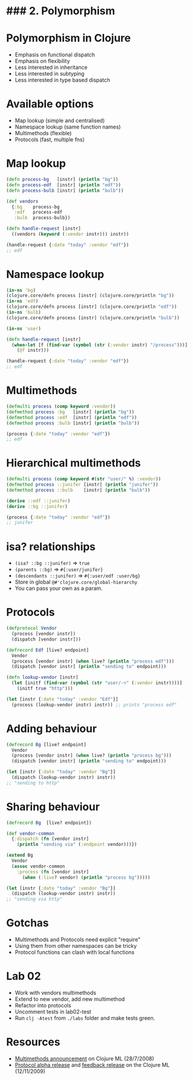 # ### 2. Polymorphism

# Polymorphism in Clojure

* Emphasis on functional dispatch
* Emphasis on flexibility
* Less interested in inheritance
* Less interested in subtyping
* Less interested in type based dispatch

# Available options

* Map lookup (simple and centralised)
* Namespace lookup (same function names)
* Multimethods (flexible)
* Protocols (fast, multiple fns)

# Map lookup

```clojure
(defn process-bg   [instr] (println "bg"))
(defn process-edf  [instr] (println "edf"))
(defn process-bulb [instr] (println "bulb"))

(def vendors
  {:bg    process-bg
   :edf   process-edf
   :bulb  process-bulb})

(defn handle-request [instr]
  ((vendors (keyword (:vendor instr))) instr))

(handle-request {:date "today" :vendor "edf"})
;; edf
```

# Namespace lookup

```clojure
(in-ns 'bg)
(clojure.core/defn process [instr] (clojure.core/println "bg"))
(in-ns 'edf)
(clojure.core/defn process [instr] (clojure.core/println "edf"))
(in-ns 'bulb)
(clojure.core/defn process [instr] (clojure.core/println "bulb"))

(in-ns 'user)

(defn handle-request [instr]
  (when-let [f (find-var (symbol (str (:vendor instr) "/process")))]
    (@f instr)))

(handle-request {:date "today" :vendor "edf"})
;; edf
```

# Multimethods

```clojure
(defmulti process (comp keyword :vendor))
(defmethod process :bg   [instr] (println "bg"))
(defmethod process :edf  [instr] (println "edf"))
(defmethod process :bulb [instr] (println "bulb"))

(process {:date "today" :vendor "edf"})
;; edf
```

# Hierarchical multimethods

```clojure
(defmulti process (comp keyword #(str "user/" %) :vendor))
(defmethod process ::junifer [instr] (println "junifer"))
(defmethod process ::bulb    [instr] (println "bulb"))

(derive ::edf ::junifer)
(derive ::bg ::junifer)

(process {:date "today" :vendor "edf"})
;; junifer
```

# isa? relationships

* `(isa? ::bg ::junifer)` => `true`
* `(parents ::bg)` => `#{:user/junifer}`
* `(descendants ::junifer)` => `#{:user/edf :user/bg}`
* Store in global `@#'clojure.core/global-hierarchy`
* You can pass your own as a param.

# Protocols

```clojure
(defprotocol Vendor
  (process [vendor instr])
  (dispatch [vendor instr]))

(defrecord Edf [live? endpoint]
  Vendor
  (process [vendor instr] (when live? (println "process edf")))
  (dispatch [vendor instr] (println "sending to" endpoint)))

(defn lookup-vendor [instr]
  (let [initf (find-var (symbol (str "user/->" (:vendor instr))))]
    (initf true "http")))

(let [instr {:date "today" :vendor "Edf"}]
  (process (lookup-vendor instr) instr)) ;; prints "process edf"
```

# Adding behaviour

```clojure
(defrecord Bg [live? endpoint]
  Vendor
  (process [vendor instr] (when live? (println "process bg")))
  (dispatch [vendor instr] (println "sending to" endpoint)))

(let [instr {:date "today" :vendor "Bg"}]
  (dispatch (lookup-vendor instr) instr))
;; "sending to http"
```

# Sharing behaviour

```clojure
(defrecord Bg  [live? endpoint])

(def vendor-common
  {:dispatch (fn [vendor instr]
    (println "sending via" (:endpoint vendor)))})

(extend Bg
  Vendor
  (assoc vendor-common
    :process (fn [vendor instr]
      (when (:live? vendor) (println "process bg")))))

(let [instr {:date "today" :vendor "Bg"}]
  (dispatch (lookup-vendor instr) instr))
;; "sending via http"
```

# Gotchas

* Multimethods and Protocols need explicit "require"
* Using them from other namespaces can be tricky
* Protocol functions can clash with local functions

# Lab 02

* Work with vendors multimethods
* Extend to new vendor, add new multimethod
* Refactor into protocols
* Uncomment tests in lab02-test
* Run `clj -Atest` from `./labs` folder and make tests green.

# Resources

* [Multimethods announcement](https://groups.google.com/forum/#!msg/clojure/nMmSbeG9sSg/BYleWoRL4WQJ) on Clojure ML (28/7/2008)
* [Protocol alpha release](https://groups.google.com/d/msg/clojure/pZFl8gj1lMs/SYIqt5f8x9cJ) and [feedback release](https://groups.google.com/d/msg/clojure/_Ecf6MfxfB8/SFXrsTDGQEgJ) on the Clojure ML (12/11/2009)
